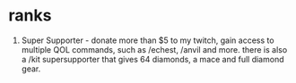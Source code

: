 #  ranks

1. Super Supporter - donate more than $5 to my twitch, gain access to multiple QOL commands, such as /echest, /anvil and more. there is also a /kit supersupporter that gives 64 diamonds, a mace and full diamond gear.
